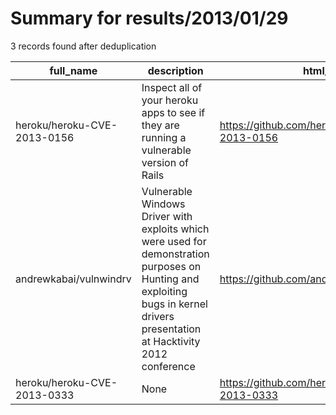 
# Summary for results/2013/01/29
    
3 records found after deduplication

| full_name | description | html_url | matched_list | matched_count | pushed_at | size | stargazers_count | language | forks_count |
|-----------------------------|--------------------------------------------------------------------------------------------------------------------------------------------------------------------------------|------------------------------------------------|----------------|-----------------|---------------------------|--------|--------------------|------------|---------------|
| heroku/heroku-CVE-2013-0156 | Inspect all of your heroku apps to see if they are running a vulnerable version of Rails | https://github.com/heroku/heroku-CVE-2013-0156 | ['cve-2'] | 1 | 2013-01-29 02:34:43+00:00 | 124 | 1 | Ruby | 1 |
| andrewkabai/vulnwindrv | Vulnerable Windows Driver with exploits which were used for demonstration purposes on Hunting and exploiting bugs in kernel drivers presentation at Hacktivity 2012 conference | https://github.com/andrewkabai/vulnwindrv | ['exploit'] | 1 | 2013-01-29 20:40:12+00:00 | 116 | 13 | C | 8 |
| heroku/heroku-CVE-2013-0333 | None | https://github.com/heroku/heroku-CVE-2013-0333 | ['cve-2'] | 1 | 2013-01-29 02:37:04+00:00 | 113 | 2 | Ruby | 1 |
